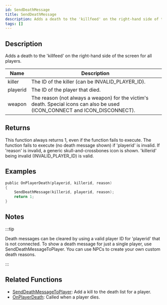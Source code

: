 ```yaml
---
id: SendDeathMessage
title: SendDeathMessage
description: Adds a death to the 'killfeed' on the right-hand side of the screen for all players.
tags: []
---
```


## Description

Adds a death to the 'killfeed' on the right-hand side of the screen for all players.


| Name | Description |
|------|-------------|
|killer | The ID of the killer (can be INVALID_PLAYER_ID).|
|playerid | The ID of the player that died.|
|weapon | The reason (not always a weapon) for the victim's death. Special icons can also be used (ICON_CONNECT and ICON_DISCONNECT).|


## Returns

This function always returns 1, even if the function fails to execute. The function fails to execute (no death message shown) if 'playerid' is invalid. If 'reason' is invalid, a generic skull-and-crossbones icon is shown. 'killerid' being invalid (INVALID_PLAYER_ID) is valid.


## Examples


```c
public OnPlayerDeath(playerid, killerid, reason)
{
    SendDeathMessage(killerid, playerid, reason);
    return 1;
}
```


## Notes

:::tip


Death messages can be cleared by using a valid player ID for 'playerid' that is not connected.
To show a death message for just a single player, use SendDeathMessageToPlayer.
You can use NPCs to create your own custom death reasons.



:::


## Related Functions


-  [SendDeathMessageToPlayer](../functions/SendDeathMessageToPlayer): Add a kill to the death list for a player.
-  [OnPlayerDeath](../callbacks/OnPlayerDeath): Called when a player dies.
